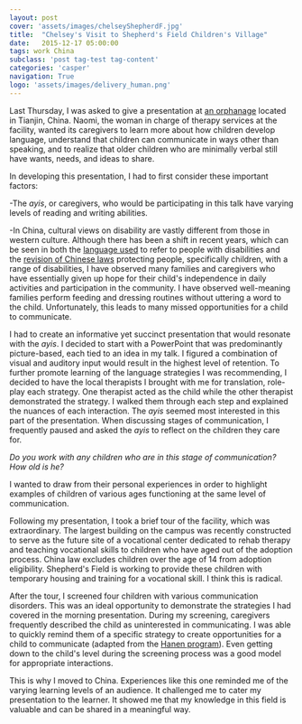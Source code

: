 ```yaml
---
layout: post
cover: 'assets/images/chelseyShepherdF.jpg'
title:  "Chelsey's Visit to Shepherd's Field Children's Village"
date:   2015-12-17 05:00:00
tags: work China
subclass: 'post tag-test tag-content'
categories: 'casper'
navigation: True
logo: 'assets/images/delivery_human.png'
---
```



Last Thursday, I was asked to give a presentation at [an orphanage](http://chinaorphans.org/) located in Tianjin, China. Naomi, the woman in charge of therapy services at the facility, wanted its caregivers to learn more about how children develop language, understand that children can communicate in ways other than speaking, and to realize that older children who are minimally verbal still have wants, needs, and ideas to share.

In developing this presentation, I had to first consider these important factors:

-The *ayis*, or caregivers, who would be participating in this talk have varying levels of reading and writing abilities. 

-In China, cultural views on disability are vastly different from those in western culture. Although there has been a shift in recent years, which can be seen in both the [language used](http://www.disabilityworld.org/01_07/china.shtml) to refer to people with disabilities and the [revision of Chinese laws](http://dredf.org/legal-advocacy/international-disability-rights/international-laws/china-law-on-the-protection-of-disabled-persons/) protecting people, specifically children, with a range of disabilities, I have observed many families and caregivers who have essentially given up hope for their child's independence in daily activities and participation in the community. I have observed well-meaning families perform feeding and dressing routines without uttering a word to the child. Unfortunately, this leads to many missed opportunities for a child to communicate. 

I had to create an informative yet succinct presentation that would resonate with the *ayis*. I decided to start with a PowerPoint that was predominantly picture-based, each tied to an idea in my talk. I figured a combination of visual and auditory input would result in the highest level of retention. To further promote learning of the language strategies I was recommending, I decided to have the local therapists I brought with me for translation, role-play each strategy. One therapist acted as the child while the other therapist demonstrated the strategy. I walked them through each step and explained the nuances of each interaction. The *ayis* seemed  most interested in this part of the presentation. When discussing stages of communication, I frequently paused and asked the *ayis* to reflect on the children they care for.

*Do you work with any children who are in this stage of communication? How old is he?*

I wanted to draw from their personal experiences in order to highlight examples of children of various ages functioning at the same level of communication. 

Following my presentation, I took a brief tour of the facility, which was extraordinary. The largest building on the campus was recently constructed to serve as the future site of a vocational center dedicated to rehab therapy and teaching vocational skills to children who have aged out of the adoption process. China law excludes children over the age of 14 from adoption eligibility. Shepherd's Field is working to provide these children with temporary housing and training for a vocational skill. I think this is radical. 

After the tour, I screened four children with various communication disorders. This was an ideal opportunity to demonstrate the strategies I had covered in the morning presentation. During my screening, caregivers frequently described the child as uninterested in communicating. I was able to quickly remind them of a specific strategy to create opportunities for a child to communicate (adapted from the [Hanen program](http://www.hanen.org/Home.aspx)). Even getting down to the child's level during the screening process was a good model for appropriate interactions. 

This is why I moved to China. Experiences like this one reminded me of the varying learning levels of an audience. It challenged me to cater my presentation to the learner. It showed me that my knowledge in this field is valuable and can be shared in a meaningful way. 